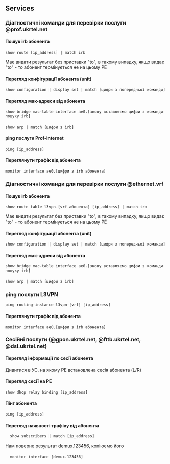 ## Services

### Діагностичні команди для перевірки послуги @prof.ukrtel.net

#### Пошук irb абонента
    show route [ip_address] | match irb
Має видати результат без приставки "to", в такому випадку, якщо видає "to" - то абонент термінується не на цьому РЕ

#### Перегляд конфігурації абонента (unit)
    show configuration | display set | match [цифри з попередньої команди]

#### Перегляд мак-адреси від абонента
    show bridge mac-table interface ae0.[знову вставляємо цифри з команди пошуку irb]
####
    show arp | match [цифри з irb]

#### ping послуги Prof-internet
    ping [ip_address]

#### Переглянути трафік від абонента
    monitor interface ae0.[цифри з irb абонента]


### Діагностичні команди для перевірки послуги @ethernet.vrf
#### Пошук irb абонента
    show route table l3vpn-[vrf-абонента] [ip_address] | match irb
Має видати результат без приставки "to", в такому випадку, якщо видає "to" - то абонент термінується не на цьому РЕ

#### Перегляд конфігурації абонента (unit)
    show configuration | display set | match [цифри з попередньої команди]

#### Перегляд мак-адреси від абонента
    show bridge mac-table interface ae0.[знову вставляємо цифри з команди пошуку irb]
####
    show arp | match [цифри з irb]

### ping послуги L3VPN
    ping routing-instance l3vpn-[vrf] [ip_address]

#### Переглянути трафік від абонента
    monitor interface ae0.[цифри з irb абонента]

### Сесійні послуги (@gpon.ukrtel.net, @fttb.ukrtel.net, @dsl.ukrtel.net)
#### Перегляд інформації по сесії абонента
Дивитися в УС, на якому РЕ встановлена сесія абонента (L/R)

#### Перегляд сесії на РЕ
    show dhcp relay binding [ip_address]

#### Пінг абонента
    ping [ip_address]

#### Перегляд наявності трафіку від абонента
	  show subscribers | match [ip_address]
Нам поверне результат demux.123456, копіюємо його
####
	  monitor interface [demux.123456]
